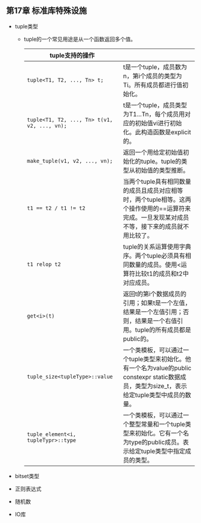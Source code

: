 ## 第17章 标准库特殊设施
- tuple类型
	- tuple的一个常见用途是从一个函数返回多个值。

		|tuple支持的操作| |
		|----|----|
		| `tuple<T1, T2, ..., Tn> t;` | t是一个tuple，成员数为n，第i个成员的类型为Ti。所有成员都进行值初始化。|
		|`tuple<T1, T2, ..., Tn> t(v1, v2, ..., vn);` |t是一个tuple，成员类型为T1...Tn，每个成员用对应的初始值vi进行初始化。此构造函数是explicit的。|
		|`make_tuple(v1, v2, ..., vn);` |返回一个用给定初始值初始化的tuple。tuple的类型从初始值的类型推断。|
		|`t1 == t2 / t1 != t2`| 当两个tuple具有相同数量的成员且成员对应相等时，两个tuple相等。这两个操作使用的==运算符来完成。一旦发现某对成员不等，接下来的成员就不用比较了。|
		|`t1 relop t2` |tuple的关系运算使用字典序。两个tuple必须具有相同数量的成员。使用<运算符比较t1的成员和t2中对应成员。|
		|`get<i>(t)` |返回t的第i个数据成员的引用；如果t是一个左值，结果是一个左值引用；否则，结果是一个右值引用。tuple的所有成员都是public的。|
		|`tuple_size<tupleType>::value`| 一个类模板，可以通过一个tuple类型来初始化。他有一个名为value的public constexpr static数据成员，类型为size_t，表示给定tuple类型中成员的数量。|
		| `tuple_element<i, tupleTypr>::type`| 一个类模板，可以通过一个整型常量和一个tuple类型来初始化。它有一个名为type的public成员。表示给定tuple类型中指定成员的类型。|

- bitset类型
- 正则表达式
- 随机数
- IO库